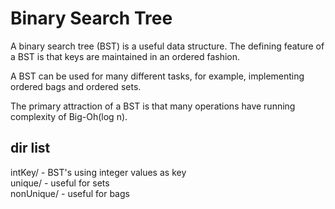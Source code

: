 # Binary Search Tree

A binary search tree (BST) is a useful data structure. The defining feature of a
BST is that keys are maintained in an ordered fashion.

A BST can be used for many different tasks, for example, implementing ordered
bags and ordered sets.

The primary attraction of a BST is that many operations have running complexity
of Big-Oh(log n).

## dir list

intKey/ - BST's using integer values as key  
    unique/ - useful for sets  
    nonUnique/ - useful for bags  
